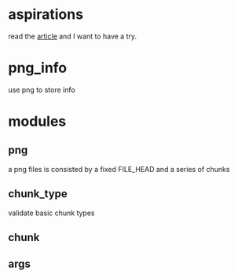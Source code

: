 # aspirations
read the [article](https://picklenerd.github.io/pngme_book/hints/chapter_4_hints.html) and I want to have a try.

# png_info
use  png  to store  info

# modules
## png
a png files is consisted by a fixed FILE_HEAD and a series of chunks
## chunk_type
validate basic chunk types

## chunk




## args